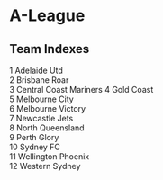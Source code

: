 # A-League

## Team Indexes

1 Adelaide Utd          
2 Brisbane Roar         
3 Central Coast Mariners
4 Gold Coast           
5 Melbourne City        
6 Melbourne Victory     
7 Newcastle Jets        
8 North Queensland      
9 Perth Glory           
10 Sydney FC             
11 Wellington Phoenix    
12 Western Sydney        
